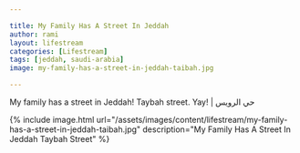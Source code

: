 ```yaml
---

title: My Family Has A Street In Jeddah
author: rami
layout: lifestream 
categories: [Lifestream]
tags: [jeddah, saudi-arabia] 
image: my-family-has-a-street-in-jeddah-taibah.jpg

---
```


My family has a street in Jeddah! Taybah street. Yay! | حي الرويس

{% include image.html url="/assets/images/content/lifestream/my-family-has-a-street-in-jeddah-taibah.jpg" description="My Family Has A Street In Jeddah Taybah Street" %}
